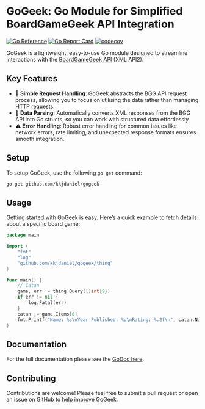 # GoGeek: Go Module for Simplified BoardGameGeek API Integration

[![Go Reference](https://pkg.go.dev/badge/pkg.go.dev/github.com/kkjdaniel/gogeek.svg)](https://pkg.go.dev/github.com/kkjdaniel/gogeek)
[![Go Report Card](https://goreportcard.com/badge/github.com/kkjdaniel/gogeek)](https://goreportcard.com/report/github.com/kkjdaniel/gogeek)
[![codecov](https://codecov.io/gh/kkjdaniel/gogeek/graph/badge.svg?token=W78TFFY83D)](https://codecov.io/gh/kkjdaniel/gogeek)

GoGeek is a lightweight, easy-to-use Go module designed to streamline interactions with the [BoardGameGeek API](https://boardgamegeek.com/wiki/page/BGG_XML_API2) (XML API2).

## Key Features

- **🔄 Simple Request Handling**: GoGeek abstracts the BGG API request process, allowing you to focus on utilising the data rather than managing HTTP requests.
- **📄 Data Parsing**: Automatically converts XML responses from the BGG API into Go structs, so you can work with structured data effortlessly.
- **⚠️ Error Handling**: Robust error handling for common issues like network errors, rate limiting, and unexpected response formats ensures smooth integration.

## Setup

To setup GoGeek, use the following `go get` command:

```bash
go get github.com/kkjdaniel/gogeek
```

## Usage

Getting started with GoGeek is easy. Here’s a quick example to fetch details about a specific board game:

```go
package main

import (
    "fmt"
    "log"
    "github.com/kkjdaniel/gogeek/thing"
)

func main() {
	// Catan
	game, err := thing.Query([]int{9})
	if err != nil {
		log.Fatal(err)
	}
	catan := game.Items[0]
	fmt.Printf("Name: %s\nYear Published: %d\nRating: %.2f\n", catan.Name[0].Value, catan.YearPublished.Value, catan.Statistics.AverageRating)
}
```

## Documentation

For the full documentation please see the [GoDoc here](https://pkg.go.dev/github.com/kkjdaniel/gogeek).

## Contributing

Contributions are welcome! Please feel free to submit a pull request or open an issue on GitHub to help improve GoGeek.

